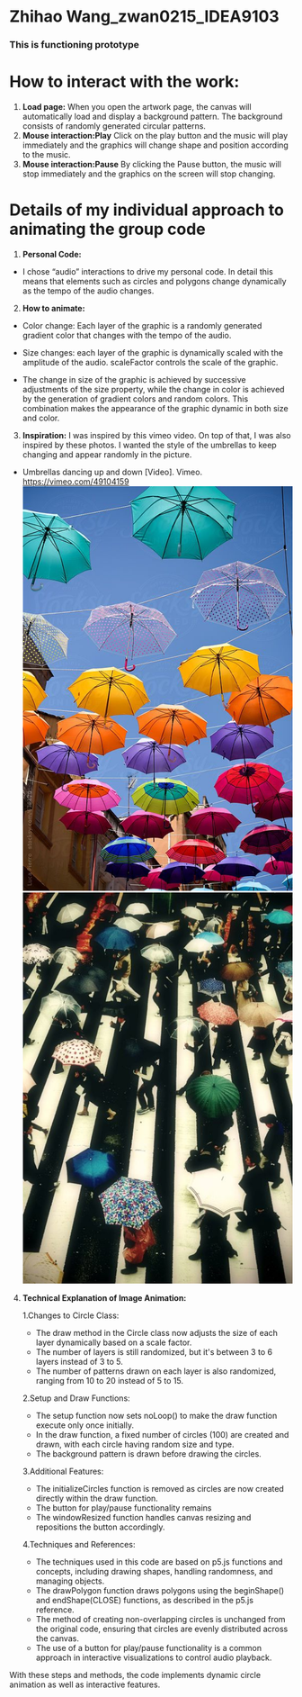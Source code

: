 # Zhihao Wang_zwan0215_IDEA9103
### This is functioning prototype


# How to interact with the work:
1. **Load page:** When you open the artwork page, the canvas will automatically load and display a background pattern. The background consists of randomly generated circular patterns.
2. **Mouse interaction:Play** Click on the play button and the music will play immediately and the graphics will change shape and position according to the music.
3. **Mouse interaction:Pause** By clicking the Pause button, the music will stop immediately and the graphics on the screen will stop changing.

# Details of my individual approach to animating the group code
1. **Personal Code:** 

- I chose “audio” interactions to drive my personal code. In detail this means that elements such as circles and polygons change dynamically as the tempo of the audio changes.

2. **How to animate:**

- Color change: Each layer of the graphic is a randomly generated gradient color that changes with the tempo of the audio.

- Size changes: each layer of the graphic is dynamically scaled with the amplitude of the audio. scaleFactor controls the scale of the graphic.

- The change in size of the graphic is achieved by successive adjustments of the size property, while the change in color is achieved by the generation of gradient colors and random colors. This combination makes the appearance of the graphic dynamic in both size and color.


3. **Inspiration:**
I was inspired by this vimeo video. On top of that, I was also inspired by these photos. I wanted the style of the umbrellas to keep changing and appear randomly in the picture.

- Umbrellas dancing up and down  [Video]. Vimeo. https://vimeo.com/49104159
![Ambrella](assets/Umbrella.jpg)
![Ambrella](assets/Umbrella_2.jpg)

4. **Technical Explanation of Image Animation:**

   1.Changes to Circle Class:

   - The draw method in the Circle class now adjusts the size of each layer dynamically based on a scale factor.
   - The number of layers is still randomized, but it's between 3 to 6 layers instead of 3 to 5.
   - The number of patterns drawn on each layer is also randomized, ranging from 10 to 20 instead of 5 to 15.


   2.Setup and Draw Functions:

   - The setup function now sets noLoop() to make the draw function execute only once initially.
   - In the draw function, a fixed number of circles (100) are created and drawn, with each circle having random size and type.
   - The background pattern is drawn before drawing the circles.

   3.Additional Features:

    - The initializeCircles function is removed as circles are now created directly within the draw function.
    - The button for play/pause functionality remains
    - The windowResized function handles canvas resizing and repositions the button accordingly.


   4.Techniques and References:
   - The techniques used in this code are based on p5.js functions and concepts, including drawing shapes, handling randomness, and managing objects.
   - The drawPolygon function draws polygons using the beginShape() and endShape(CLOSE) functions, as described in the p5.js reference.
   - The method of creating non-overlapping circles is unchanged from the original code, ensuring that circles are evenly distributed across the canvas.
   - The use of a button for play/pause functionality is a common approach in interactive visualizations to control audio playback.


With these steps and methods, the code implements dynamic circle animation as well as interactive features.